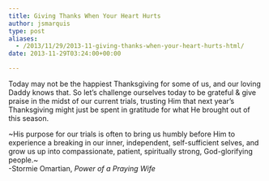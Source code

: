 ```yaml
---
title: Giving Thanks When Your Heart Hurts
author: jsmarquis
type: post
aliases:
  - /2013/11/29/2013-11-giving-thanks-when-your-heart-hurts-html/
date: 2013-11-29T03:24:00+00:00

---
```

Today may not be the happiest Thanksgiving for some of us, and our loving Daddy knows that. So let&#8217;s challenge ourselves today to be grateful & give praise in the midst of our current trials, trusting Him that next year&#8217;s Thanksgiving might just be spent in gratitude for what He brought out of this season.

~His purpose for our trials is often to bring us humbly before Him to experience a breaking in our inner, independent, self-sufficient selves, and grow us up into compassionate, patient, spiritually strong, God-glorifying people.~  
-Stormie Omartian, _Power of a Praying Wife_